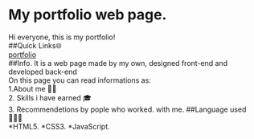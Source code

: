 # My portfolio web page. 
Hi everyone, this is my portfolio!  
##Quick Links🌐  
[portfolio](https://marcheseleo.github.io/my-portfolio/)  
##Info. 
It is a web page made by my own, designed front-end and developed back-end  
On this page you can read informations as:  
1.About me 👦🏻  
2. Skills i have earned 🎓  
3. Recommendetions by pople who worked.  with me. 
##Language used 👨🏻‍💻  
*HTML5. 
*CSS3. 
*JavaScript. 